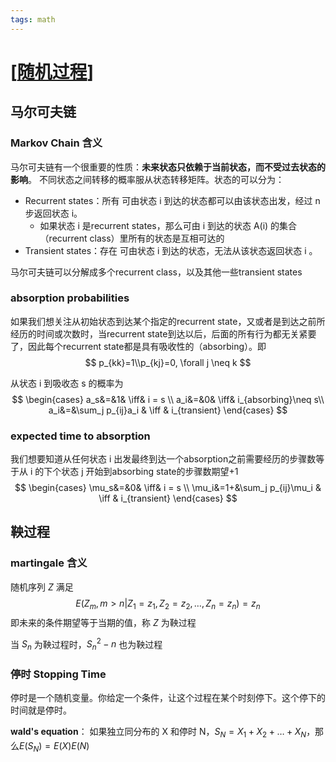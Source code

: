 ```yaml
---
tags: math
---
```

# [[随机过程]]

## 马尔可夫链

### Markov Chain 含义

马尔可夫链有一个很重要的性质：**未来状态只依赖于当前状态，而不受过去状态的影响**。
不同状态之间转移的概率服从状态转移矩阵。状态的可以分为：

- Recurrent states：所有 可由状态 i 到达的状态都可以由该状态出发，经过 n 步返回状态 i。
  - 如果状态 i 是recurrent states，那么可由 i 到达的状态 A(i) 的集合（recurrent class）里所有的状态是互相可达的
- Transient states：存在 可由状态 i 到达的状态，无法从该状态返回状态 i 。

马尔可夫链可以分解成多个recurrent class，以及其他一些transient states

### absorption probabilities

如果我们想关注从初始状态到达某个指定的recurrent state，又或者是到达之前所经历的时间或次数时，当recurrent state到达以后，后面的所有行为都无关紧要了，因此每个recurrent state都是具有吸收性的（absorbing）。即
$$
p_{kk}=1\\p_{kj}=0, \forall j \neq k
$$

从状态 i 到吸收态 s 的概率为
$$
\begin{cases}
    a_s&=&1& \iff& i = s \\
    a_i&=&0& \iff& i_{absorbing}\neq s\\
    a_i&=&\sum_j p_{ij}a_i & \iff & i_{transient}
\end{cases}
$$

### expected time to absorption

我们想要知道从任何状态 i 出发最终到达一个absorption之前需要经历的步骤数等于从 i 的下个状态 j 开始到absorbing state的步骤数期望+1
$$
\begin{cases}
    \mu_s&=&0& \iff& i = s \\
    \mu_i&=1+&\sum_j p_{ij}\mu_i & \iff & i_{transient}
\end{cases}
$$

## 鞅过程

### martingale 含义

随机序列 $Z$ 满足
$$
E(Z_m,m>n|Z_1=z_1,Z_2=z_2,\dots,Z_n=z_n) = z_n
$$
即未来的条件期望等于当期的值，称 $Z$ 为鞅过程

当 $S_n$ 为鞅过程时，$S_n^2-n$ 也为鞅过程

### 停时 Stopping Time

停时是一个随机变量。你给定一个条件，让这个过程在某个时刻停下。这个停下的时间就是停时。

**wald's equation**：
如果独立同分布的 X 和停时 N，$S_N=X_1+X_2+\dots+X_N$，那么$E(S_N)=E(X)E(N)$

[//begin]: # "Autogenerated link references for markdown compatibility"
[随机过程]: ../finance/随机过程.md "随机过程"
[//end]: # "Autogenerated link references"
